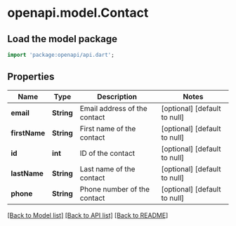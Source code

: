 # openapi.model.Contact

## Load the model package
```dart
import 'package:openapi/api.dart';
```

## Properties
Name | Type | Description | Notes
------------ | ------------- | ------------- | -------------
**email** | **String** | Email address of the contact | [optional] [default to null]
**firstName** | **String** | First name of the contact | [optional] [default to null]
**id** | **int** | ID of the contact | [optional] [default to null]
**lastName** | **String** | Last name of the contact | [optional] [default to null]
**phone** | **String** | Phone number of the contact | [optional] [default to null]

[[Back to Model list]](../README.md#documentation-for-models) [[Back to API list]](../README.md#documentation-for-api-endpoints) [[Back to README]](../README.md)


